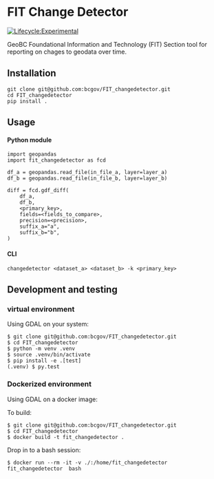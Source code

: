 # FIT Change Detector

[![Lifecycle:Experimental](https://img.shields.io/badge/Lifecycle-Experimental-339999)](https://github.com/bcgov/repomountie/blob/master/doc/lifecycle-badges.md)

GeoBC Foundational Information and Technology (FIT) Section tool for reporting on chages to geodata over time.

## Installation

	git clone git@github.com:bcgov/FIT_changedetector.git
	cd FIT_changedetector
	pip install .

## Usage

#### Python module

	import geopandas
	import fit_changedetector as fcd

	df_a = geopandas.read_file(in_file_a, layer=layer_a)
    df_b = geopandas.read_file(in_file_b, layer=layer_b)

	diff = fcd.gdf_diff(
        df_a,
        df_b,
        <primary_key>,
        fields=<fields_to_compare>,
        precision=<precision>,
        suffix_a="a",
        suffix_b="b",
    )

#### CLI

	changedetector <dataset_a> <dataset_b> -k <primary_key>

## Development and testing

### virtual environment

Using GDAL on your system:

	$ git clone git@github.com:bcgov/FIT_changedetector.git
	$ cd FIT_changedetector
	$ python -m venv .venv
	$ source .venv/bin/activate
	$ pip install -e .[test]
	(.venv) $ py.test

### Dockerized environment

Using GDAL on a docker image:

To build:

	$ git clone git@github.com:bcgov/FIT_changedetector.git
	$ cd FIT_changedetector
	$ docker build -t fit_changedetector .

Drop in to a bash session:

	$ docker run --rm -it -v ./:/home/fit_changedetector fit_changedetector  bash
